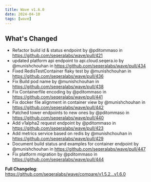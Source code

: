 ```yaml
---
title: Wave v1.6.0
date: 2024-04-10
tags: [wave]
---
```


## What's Changed
* Refactor build id & status endpoint by @pditommaso in https://github.com/seqeralabs/wave/pull/421
* updated platform api endpoint to api.cloud.seqera.io by @munishchouhan in https://github.com/seqeralabs/wave/pull/434
* Fixed RedisTestContainer flaky test by @munishchouhan in https://github.com/seqeralabs/wave/pull/436
* Fix Build pod name by @munishchouhan in https://github.com/seqeralabs/wave/pull/438
* Fix Containerfile encoding by @pditommaso in https://github.com/seqeralabs/wave/pull/441
* Fix docker file alignment in container view by @munishchouhan in https://github.com/seqeralabs/wave/pull/442
* Patched tower endpoints to new ones by @pditommaso in https://github.com/seqeralabs/wave/pull/440
* Add v1alpha2 request endpoint by @pditommaso in https://github.com/seqeralabs/wave/pull/423
* Add metrics service based on redis by @munishchouhan in https://github.com/seqeralabs/wave/pull/429
* Document build status and examples for container endpoint by @munishchouhan in https://github.com/seqeralabs/wave/pull/447
* Fix platform migration by @pditommaso in https://github.com/seqeralabs/wave/pull/444


**Full Changelog**: https://github.com/seqeralabs/wave/compare/v1.5.2...v1.6.0
